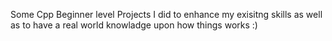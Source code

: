 Some Cpp Beginner level Projects I did to enhance my exisitng skills
as well as to have a real world knowladge upon how things works :)
